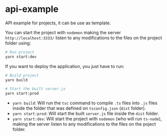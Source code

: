 # api-example

API example for projects, it can be use as template.

You can start the project with `nodemon` making the server `http://localhost:3333/` listen to any modifications to the files on the project folder using:

```bash
# Run project
yarn start:dev
```

If you want to deploy the application, you just have to run:

```bash
# Build project
yarn build

# Start the built server.js
yarn start:prod
```

- `yarn build`: Will run the `tsc` command to compile `.ts` files into `.js` files inside the folder that was defined on `tsconfig.json` (`dist` folder).
- `yarn start:prod`: Will start the built `server.js` file inside the `dist` folder.
- `yarn start:dev`: Will start the project with `nodemon` (who will run `ts-node`), making the server listen to any modifications to the files on the poject folder.
